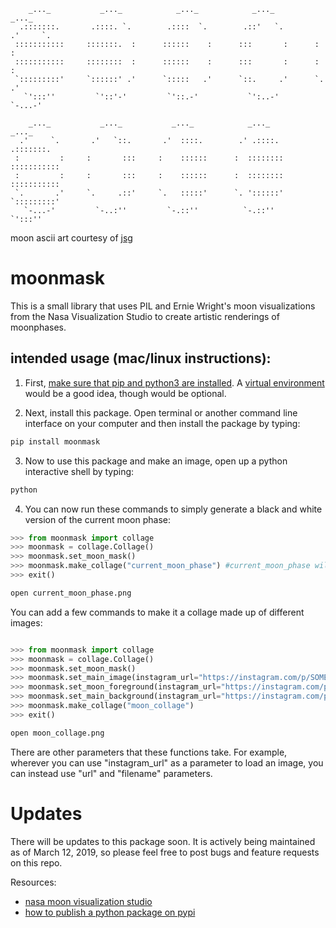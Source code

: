         _..._           _..._            _..._            _..._            _..._
      .:::::::.       .::::. `.        .::::  `.        .::'   `.        .'     `.
     :::::::::::     :::::::.  :      ::::::    :      :::       :      :         :  
     :::::::::::     ::::::::  :      ::::::    :      :::       :      :         :
     `:::::::::'     `::::::' .'      `:::::   .'      `::.     .'      `.       .'
       `':::''         `'::'-'         `'::.-'           `':..-'          `-...-'

        _..._           _..._           _..._            _..._            _..._
      .'     `.       .'   `::.       .'  ::::.        .' .::::.        .:::::::.
     :         :     :       :::     :    ::::::      :  ::::::::      ::::::::::: 
     :         :     :       :::     :    ::::::      :  ::::::::      :::::::::::
     `.       .'     `.     .::'     `.   :::::'      `. '::::::'      `:::::::::'
       `-...-'         `-..:''         `-.::''          `-.::''          `':::''
       

moon ascii art courtesy of [jsg](http://www.ascii-art.de/ascii/mno/moon.txt)

# moonmask

This is a small library that uses PIL and Ernie Wright's moon visualizations from the Nasa Visualization Studio to create artistic renderings of moonphases. 



## intended usage (mac/linux instructions):

1. First, [make sure that pip and python3 are installed](https://realpython.com/installing-python/). A [virtual environment](https://gist.github.com/Geoyi/d9fab4f609e9f75941946be45000632b) would be a good idea, though would be optional.

2. Next, install this package. Open terminal or another command line interface on your computer and then install the package by typing:

```bash
pip install moonmask
```

3. Now to use this package and make an image, open up a python interactive shell by typing:

```bash
python
```

4. You can now run these commands to simply generate a black and white version of the current moon phase:

```python
>>> from moonmask import collage
>>> moonmask = collage.Collage()
>>> moonmask.set_moon_mask()
>>> moonmask.make_collage("current_moon_phase") #current_moon_phase will be the name of the file in this example
>>> exit()
```

```bash
open current_moon_phase.png
```

You can add a few commands to make it a collage made up of different images: 

```python

>>> from moonmask import collage
>>> moonmask = collage.Collage()
>>> moonmask.set_moon_mask()
>>> moonmask.set_main_image(instagram_url="https://instagram.com/p/SOME_LETTERS_NUMBERS_SYMBOLS_1/")
>>> moonmask.set_moon_foreground(instagram_url="https://instagram.com/p/SOME_LETTERS_NUMBERS_SYMBOLS_2/")
>>> moonmask.set_main_background(instagram_url="https://instagram.com/p/SOME_LETTERS_NUMBERS_SYMBOLS_3/")
>>> moonmask.make_collage("moon_collage")
>>> exit()
```

```bash
open moon_collage.png
```

There are other parameters that these functions take. For example, wherever you can use "instagram_url" as a parameter to load an image, you can instead use "url" and "filename" parameters.

# Updates

There will be updates to this package soon. It is actively being maintained as of March 12, 2019, so please feel free to post bugs and feature requests on this repo.


Resources:
- [nasa moon visualization studio](https://svs.gsfc.nasa.gov/4442)
- [how to publish a python package on pypi](https://medium.com/@joel.barmettler/how-to-upload-your-python-package-to-pypi-65edc5fe9c56)
